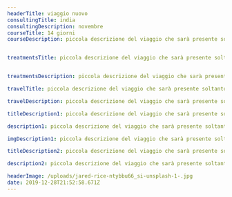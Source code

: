 ```yaml
---
headerTitle: viaggio nuovo
consultingTitle: india
consultingDescription: novembre
courseTitle: 14 giorni
courseDescription: piccola descrizione del viaggio che sarà presente soltanto nella pagina viaggi


treatmentsTitle: piccola descrizione del viaggio che sarà presente soltanto nella pagina viaggi


treatmentsDescription: piccola descrizione del viaggio che sarà presente soltanto nella pagina viaggi

travelTitle: piccola descrizione del viaggio che sarà presente soltanto nella pagina viaggi

travelDescription: piccola descrizione del viaggio che sarà presente soltanto nella pagina viaggi

titleDescription1: piccola descrizione del viaggio che sarà presente soltanto nella pagina viaggi

description1: piccola descrizione del viaggio che sarà presente soltanto nella pagina viaggi

imgDescription1: piccola descrizione del viaggio che sarà presente soltanto nella pagina viaggi

titleDescription2: piccola descrizione del viaggio che sarà presente soltanto nella pagina viaggi

description2: piccola descrizione del viaggio che sarà presente soltanto nella pagina viaggi

headerImage: /uploads/jared-rice-ntybbu66_si-unsplash-1-.jpg
date: 2019-12-28T21:52:58.671Z
---
```

